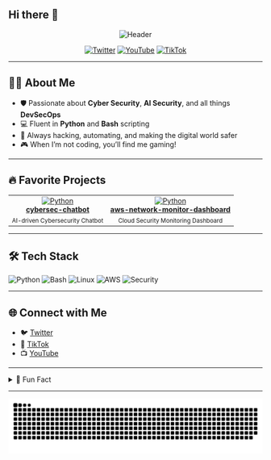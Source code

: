 ## Hi there 👋
<!-- Colorful & Playful GitHub Profile README for hackerjoe69 -->

<div align="center">

![Header](https://capsule-render.vercel.app/api?type=waving&color=gradient&height=200&section=header&text=Hey!%20I'm%20HackerJoe%20👾&fontSize=40&fontAlignY=35&desc=Cybersecurity%20%7C%20AI%20Security%20%7C%20DevSecOps&descAlign=65&descSize=20)

[![Twitter](https://img.shields.io/badge/Twitter-1DA1F2?style=for-the-badge&logo=twitter&logoColor=white)](https://x.com/hackerjoe69)
[![YouTube](https://img.shields.io/badge/YouTube-FF0000?style=for-the-badge&logo=youtube&logoColor=white)](https://www.youtube.com/@hackerjoe69)
[![TikTok](https://img.shields.io/badge/TikTok-010101?style=for-the-badge&logo=tiktok&logoColor=white)](https://www.tiktok.com/@hackerjoe69)

</div>

---

## 👨‍💻 About Me

- 🛡️ Passionate about **Cyber Security**, **AI Security**, and all things **DevSecOps**
- 💻 Fluent in **Python** and **Bash** scripting
- 🚀 Always hacking, automating, and making the digital world safer
- 🎮 When I’m not coding, you’ll find me gaming!

---

## 🔥 Favorite Projects

<table>
  <tr>
    <td align="center">
      <a href="https://github.com/hackerjoe69/cybersec-chatbot">
        <img src="https://skillicons.dev/icons?i=python" width="40" alt="Python"/>
        <br/>
        <b>cybersec-chatbot</b>
      </a>
      <br/>
      <sub>AI-driven Cybersecurity Chatbot</sub>
    </td>
    <td align="center">
      <a href="https://github.com/hackerjoe69/aws-network-monitor-dashboard">
        <img src="https://skillicons.dev/icons?i=python" width="40" alt="Python"/>
        <br/>
        <b>aws-network-monitor-dashboard</b>
      </a>
      <br/>
      <sub>Cloud Security Monitoring Dashboard</sub>
    </td>
  </tr>
</table>

---

## 🛠️ Tech Stack

![Python](https://img.shields.io/badge/-Python-3776AB?style=for-the-badge&logo=python&logoColor=white)
![Bash](https://img.shields.io/badge/-Bash-4EAA25?style=for-the-badge&logo=gnu-bash&logoColor=white)
![Linux](https://img.shields.io/badge/-Linux-FCC624?style=for-the-badge&logo=linux&logoColor=black)
![AWS](https://img.shields.io/badge/-AWS-232F3E?style=for-the-badge&logo=amazon-aws&logoColor=white)
![Security](https://img.shields.io/badge/-Security-FF477E?style=for-the-badge&logo=hackerrank&logoColor=white)

---

## 🌐 Connect with Me

- 🐦 [Twitter](https://x.com/hackerjoe69)
- 🎵 [TikTok](https://www.tiktok.com/@hackerjoe69)
- 📺 [YouTube](https://www.youtube.com/@hackerjoe69)

---

<details>
  <summary>🎲 Fun Fact</summary>
  <br>
  When I'm not defending the digital world, I'm leveling up in my favorite games! 🎮
</details>

---

<div align="center">
  
![Snake animation](https://github.com/Platane/snk/raw/output/github-contribution-grid-snake.svg)

</div>
<!--
**hackerjoe69/hackerjoe69** is a ✨ _special_ ✨ repository because its `README.md` (this file) appears on your GitHub profile.

Here are some ideas to get you started:

- 🔭 I’m currently working on ...
- 🌱 I’m currently learning ...
- 👯 I’m looking to collaborate on ...
- 🤔 I’m looking for help with ...
- 💬 Ask me about ...
- 📫 How to reach me: ...
- 😄 Pronouns: ...
- ⚡ Fun fact: ...
-->
